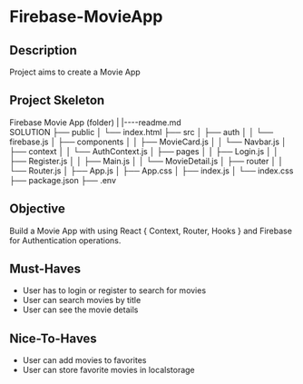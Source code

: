 # Firebase-MovieApp
## Description
Project aims to create a Movie App
## Project Skeleton
Firebase Movie App (folder)
|
|----readme.md         
SOLUTION
├── public
│     └── index.html
├── src
│    ├── auth
│    │     └── firebase.js
│    ├── components
│    │     ├── MovieCard.js
│    │     └── Navbar.js
│    ├── context
│    │     └── AuthContext.js
│    ├── pages
│    │     ├── Login.js
│    │     ├── Register.js
│    │     ├── Main.js
│    │     └── MovieDetail.js
│    ├── router
│    │     └── Router.js
│    ├── App.js
│    ├── App.css
│    ├── index.js
│    └── index.css
├── package.json
├── .env

## Objective
Build a Movie App with using React { Context, Router, Hooks } and Firebase for Authentication operations.
## Must-Haves
- User has to login or register to search for movies
- User can search movies by title
- User can see the movie details
## Nice-To-Haves
- User can add movies to favorites
- User can store favorite movies in localstorage

